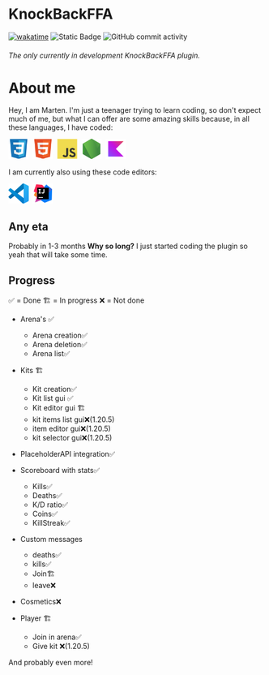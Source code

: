 # KnockBackFFA
[![wakatime](https://wakatime.com/badge/github/Marten-Mrfc/KnockBackffA.svg)](https://wakatime.com/badge/github/Marten-Mrfc/KnockBackffA) ![Static Badge](https://img.shields.io/badge/Version-0.1--beta-beta)
 ![GitHub commit activity](https://img.shields.io/github/commit-activity/w/Marten-Mrfc/KnockBackffA) 
###### The only currently in development KnockBackFFA plugin.
# About me
Hey, I am Marten. I'm just a teenager trying to learn coding, so don't expect much of me, but what I can offer are some amazing skills because, in all these languages, I have coded:
<div>
  <img src="https://github.com/devicons/devicon/blob/master/icons/css3/css3-original.svg"  title="CSS3" alt="CSS" width="40" height="40"/>&nbsp;
  <img src="https://github.com/devicons/devicon/blob/master/icons/html5/html5-original.svg" title="HTML5" alt="HTML" width="40" height="40"/>&nbsp;
  <img src="https://github.com/devicons/devicon/blob/master/icons/javascript/javascript-original.svg" title="JavaScript" alt="JavaScript" width="40" height="40"/>&nbsp;
  <img src="https://github.com/devicons/devicon/blob/master/icons/nodejs/nodejs-original.svg" title="NodeJS" alt="NodeJS" width="40" height="40"/>&nbsp;
  <img src="https://github.com/devicons/devicon/blob/master/icons/kotlin/kotlin-original.svg" title="Kotlin" alt="Kotlin" width="40" height="40"/>&nbsp;
  
</div>

I am currently also using these code editors:
<div>
    <img src="https://github.com/devicons/devicon/blob/master/icons/vscode/vscode-original.svg"  title="VSCode" alt="VSCode" width="40" height="40"/>&nbsp;
    <img src="https://github.com/devicons/devicon/blob/master/icons/intellij/intellij-original.svg"  title="Intellij" alt="intellij" width="40" height="40"/>&nbsp;
</div>

## Any eta
Probably in 1-3 months
**Why so long?**
I just started coding the plugin so yeah that will take some time.

## Progress
✅ = Done
🏗️ = In progress
❌ = Not done 

* Arena's ✅
  * Arena creation✅
  * Arena deletion✅
  * Arena list✅


* Kits 🏗️
  * Kit creation✅
  * Kit list gui ✅
  * Kit editor gui ️🏗️
  * kit items list gui❌(1.20.5)
  * item editor gui❌(1.20.5)
  * kit selector gui❌(1.20.5)


* PlaceholderAPI integration✅


* Scoreboard with stats✅
  * Kills✅
  * Deaths✅
  * K/D ratio✅
  * Coins✅
  * KillStreak✅
  

* Custom messages
  * deaths✅
  * kills✅
  * Join🏗️
  * leave❌


* Cosmetics❌


* Player 🏗️
  * Join in arena✅
  * Give kit ❌(1.20.5)

And probably even more!
